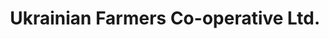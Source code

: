 ---
title: "Ukrainian Farmers Co-operative Ltd."
url: /fisher-branch/ukrainian-farmers-co-operative-ltd/
shop: supermarket
---